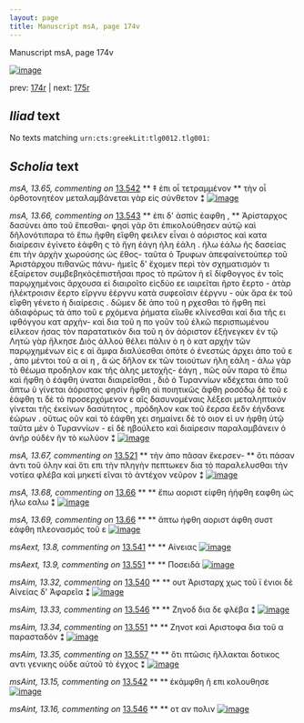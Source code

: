 ```yaml
---
layout: page
title: Manuscript msA, page 174v
---
```


Manuscript msA, page 174v

[![image](http://www.homermultitext.org/iipsrv?OBJ=IIP,1.0&FIF=/project/homer/pyramidal/deepzoom/hmt/vaimg/2017a/VA174VN_0676.tif&WID=100&CVT=JPEG)](http://www.homermultitext.org/ict2/?urn=urn:cite2:hmt:vaimg.2017a:VA174VN_0676)

prev:  [174r](../174r) | next:  [175r](../175r)

## *Iliad* text

No texts matching `urn:cts:greekLit:tlg0012.tlg001:`

## *Scholia* text

*msA, 13.65, commenting on* [13.542](#13.542)  <a id="msA_13.65"/> **													 ‡ ἐπι οἷ τετραμμένον 												** 													 τὴν οἷ ὀρθοτονητέον μεταλαμβάνεται γὰρ εἰς σύνθετον ⁑ 												[![image](http://www.homermultitext.org/iipsrv?OBJ=IIP,1.0&FIF=/project/homer/pyramidal/deepzoom/hmt/vaimg/2017a/VA174VN_0676.tif&RGN=0.2205,0.3708,0.2259,0.03195&WID=1000&CVT=JPEG)](http://www.homermultitext.org/ict2/?urn=urn:cite2:hmt:vaimg.2017a:VA174VN_0676@0.2205,0.3708,0.2259,0.03195)

*msA, 13.66, commenting on* [13.543](#13.543)  <a id="msA_13.66"/> **													 ἐπι δ' ἀσπὶς ἑαφθη , 												** 													 Ἀρίσταρχος δασύνει ἀπο τοῦ ἕπεσθαι- φησὶ γὰρ ὅτι ἐπικολούθησεν αὐτῷ καὶ δῆλονότιπαρα τὸ 															 ἕπω 														 ἥφθη 														 εἵφθη φειλεν εἶναι ὁ αόριστος καὶ κατα διαίρεσιν ἐγίνετο ἑάφθη ς τὸ ἤγη 														 ἑάγη 														 ήλη 														 ἑάλη . ήλω 														 ἑάλω ῆς δασείας ἐπι τὴν ἀρχὴν χωρούσης ὡς ἔθος- ταῦτα ὁ Τρυφων ἀπεφαίνετοὑπερ τοῦ 														Ἀριστάρχου πιθανῶς πάνυ- ἡμεῖς δ' ἔχομεν περὶ τὸν σχηματισμόν τι ἐξαίρετον 														συμβεβηκὸςἐπιστῆσαι προς τὸ πρῶτον ἡ εῖ δίφθογγος ἐν τοῖς παρῳχημένοις ἄρχουσα εἰ διαιροῖτο 														εἰςδύο εε ιαιρεῖται ῆρτο 														 ἔερτο - 															 															 ἀτὰρ ἠλέκτροισιν ἔερτο 														 														 εἴργνυ 														 ἐέργνυ 														 															 															 κατὰ συφεοῖσιν ἐέργνυ 														 - οὐκ ἄρα ἐκ τοῦ εἵφθη γένετο ἡ διαίρεσις . δῶμεν δὲ ἀπο τοῦ η ρχεσθαι τὸ ἥφθη πεὶ ἀδιαφόρως τὰ ἀπο τοῦ ε ρχόμενα ῥήματα εἴωθε κλίνεσθαι καὶ δια τῆς ει ιφθόγγου κατ αρχὴν- καὶ δια τοῦ η πο γοῦν τοῦ ἑλκῶ περισπωμένου είλκεον ήσας τὸν παρατατικὸν δια τοῦ η ὸν ἀόριστον ἐξήνεγκεν ἐν τῷ 															 															 Λητὼ γὰρ ἥλκησε Διὸς ἀλλού θέλει πάλιν 														 ὸ η ὸ κατ αρχὴν τῶν παρῳχημένων εἰς ε αὶ ἄμφα διαλύεσθαι ὁπότε ὁ ἐνεστὼς άρχει ἀπο τοῦ ε , ἀπο μέντοι τοῦ α αὶ η , ἃ ὡς δῆλον εκ τῶν τοιούτων ήλη 														 εάλη - άλω γὰρ τὸ θέωμα προδηλον κακ τῆς ἀλης μετοχῆς- ἐάγη , πῶς οὖν παρα τὸ ἔπω 														καὶ ἥφθη ὸ ἑάφθη ύναται διαιρεῖσθαι , διὸ ὁ Τυραννίων κδέχεται ἀπο τοῦ ἅπτω ῦ γίνεται 														ἀόριστος φησίν ἥφθη αὶ ποιητικῶς ἅφθη ροσόδῳ δὲ τοῦ ε 														 ἑάφθη τι δὲ τὸ προσερχόμενον ε αῖς δασυνομέναις λέξεσι μεταληπτικὸν γίνεται τῆς ἐκείνων δασύτητος , 														πρόδηλον κακ τοῦ ἔερσα 														 ἕεδν 														 ἑήνδανε 														 ἑώρων . οὕτως οῦν καὶ τὸ ἑάφθη χει σημαίνει δὲ τὸ οιον εὶ υν ήφθη ὐτῷ ταῦτα μὲν ὁ Τυραννίων - εἰ δὲ ηβούλετο καὶ διαίρεσιν 														παραλαμβάνειν ὁ ἀνῆρ οὐδὲν ῆν τὸ κωλύον ⁑ 												[![image](http://www.homermultitext.org/iipsrv?OBJ=IIP,1.0&FIF=/project/homer/pyramidal/deepzoom/hmt/vaimg/2017a/VA174VN_0676.tif&RGN=0.2255,0.3999,0.7080,0.3722&WID=1000&CVT=JPEG)](http://www.homermultitext.org/ict2/?urn=urn:cite2:hmt:vaimg.2017a:VA174VN_0676@0.2255,0.3999,0.7080,0.3722)

*msA, 13.67, commenting on* [13.521](#13.521)  <a id="msA_13.67"/> **													 τὴν ἀπο πᾶσαν ἔκερσεν- 												** 													 ὄτι πάσαν ἀντι τοῦ όλην καὶ ὅτι επι τὴν πληγὴν πεπτωκεν δια τὸ παραλελυσθαι τὴν νοτίεα 														φλέβα καὶ μηκετί εῖναι τὸ ἀντέχον νεῦρον ⁑ 												[![image](http://www.homermultitext.org/iipsrv?OBJ=IIP,1.0&FIF=/project/homer/pyramidal/deepzoom/hmt/vaimg/2017a/VA174VN_0676.tif&RGN=0.2268,0.7390,0.7139,0.04523&WID=1000&CVT=JPEG)](http://www.homermultitext.org/ict2/?urn=urn:cite2:hmt:vaimg.2017a:VA174VN_0676@0.2268,0.7390,0.7139,0.04523)

*msA, 13.68, commenting on* [13.66](#13.66)  <a id="msA_13.68"/> **														 													** 														 															 																 ἔπω 																 αοριστ 																 είφθη 																 ἠήφθη 																 εαφθη 																 ὡς ήλω 																 εαλω 															 ⁑ 													[![image](http://www.homermultitext.org/iipsrv?OBJ=IIP,1.0&FIF=/project/homer/pyramidal/deepzoom/hmt/vaimg/2017a/VA174VN_0676.tif&RGN=0.2461,0.8172,0.08364,0.05989&WID=1000&CVT=JPEG)](http://www.homermultitext.org/ict2/?urn=urn:cite2:hmt:vaimg.2017a:VA174VN_0676@0.2461,0.8172,0.08364,0.05989)

*msA, 13.69, commenting on* [13.66](#13.66)  <a id="msA_13.69"/> **														 													** 														 															 																 ἄπτω 																 ήφθη 																 αοριστ 																 άφθη 																 συστ 																 εάφθη 																 πλεονασμός τοῦ ε 															 														 													[![image](http://www.homermultitext.org/iipsrv?OBJ=IIP,1.0&FIF=/project/homer/pyramidal/deepzoom/hmt/vaimg/2017a/VA174VN_0676.tif&RGN=0.3766,0.8130,0.09285,0.04454&WID=1000&CVT=JPEG)](http://www.homermultitext.org/ict2/?urn=urn:cite2:hmt:vaimg.2017a:VA174VN_0676@0.3766,0.8130,0.09285,0.04454)

*msAext, 13.8, commenting on* [13.541](#13.541)  <a id="msAext_13.8"/> **							 						** 							 Αἰνειας 						[![image](http://www.homermultitext.org/iipsrv?OBJ=IIP,1.0&FIF=/project/homer/pyramidal/deepzoom/hmt/vaimg/2017a/VA174VN_0676.tif&RGN=0.1513,0.3913,0.03906,0.02600&WID=1000&CVT=JPEG)](http://www.homermultitext.org/ict2/?urn=urn:cite2:hmt:vaimg.2017a:VA174VN_0676@0.1513,0.3913,0.03906,0.02600)

*msAext, 13.9, commenting on* [13.551](#13.551)  <a id="msAext_13.9"/> **							 						** 							 Ποσειδά 						[![image](http://www.homermultitext.org/iipsrv?OBJ=IIP,1.0&FIF=/project/homer/pyramidal/deepzoom/hmt/vaimg/2017a/VA174VN_0676.tif&RGN=0.1538,0.6390,0.05564,0.02379&WID=1000&CVT=JPEG)](http://www.homermultitext.org/ict2/?urn=urn:cite2:hmt:vaimg.2017a:VA174VN_0676@0.1538,0.6390,0.05564,0.02379)

*msAim, 13.32, commenting on* [13.540](#13.540)  <a id="msAim_13.32"/> **							 						** 							 ουτ 								 Ἀρισταρχ 								 χως τοῦ ϊ ένιοι δὲ Αἰνείας δ' Ἀφαρεῖα ⁑ 						[![image](http://www.homermultitext.org/iipsrv?OBJ=IIP,1.0&FIF=/project/homer/pyramidal/deepzoom/hmt/vaimg/2017a/VA174VN_0676.tif&RGN=0.4479,0.3712,0.06043,0.06169&WID=1000&CVT=JPEG)](http://www.homermultitext.org/ict2/?urn=urn:cite2:hmt:vaimg.2017a:VA174VN_0676@0.4479,0.3712,0.06043,0.06169)

*msAim, 13.33, commenting on* [13.546](#13.546)  <a id="msAim_13.33"/> **							 						** 							 Ζηνοδ δια δε φλέβα ⁑ 						[![image](http://www.homermultitext.org/iipsrv?OBJ=IIP,1.0&FIF=/project/homer/pyramidal/deepzoom/hmt/vaimg/2017a/VA174VN_0676.tif&RGN=0.4482,0.4864,0.05048,0.03181&WID=1000&CVT=JPEG)](http://www.homermultitext.org/ict2/?urn=urn:cite2:hmt:vaimg.2017a:VA174VN_0676@0.4482,0.4864,0.05048,0.03181)

*msAim, 13.34, commenting on* [13.551](#13.551)  <a id="msAim_13.34"/> **							 						** 							 Ζηνοτ καὶ Αριστοφα δια τοῦ α παρασταδόν ⁑ 						[![image](http://www.homermultitext.org/iipsrv?OBJ=IIP,1.0&FIF=/project/homer/pyramidal/deepzoom/hmt/vaimg/2017a/VA174VN_0676.tif&RGN=0.4563,0.5752,0.05564,0.04827&WID=1000&CVT=JPEG)](http://www.homermultitext.org/ict2/?urn=urn:cite2:hmt:vaimg.2017a:VA174VN_0676@0.4563,0.5752,0.05564,0.04827)

*msAim, 13.35, commenting on* [13.557](#13.557)  <a id="msAim_13.35"/> **							 						** 							 ὅτι πτῶσις ἤλλακται δοτικος αντι γενικης οὐδε αὐτοῦ τὸ έγχος ⁑ 						[![image](http://www.homermultitext.org/iipsrv?OBJ=IIP,1.0&FIF=/project/homer/pyramidal/deepzoom/hmt/vaimg/2017a/VA174VN_0676.tif&RGN=0.4539,0.6860,0.1433,0.04302&WID=1000&CVT=JPEG)](http://www.homermultitext.org/ict2/?urn=urn:cite2:hmt:vaimg.2017a:VA174VN_0676@0.4539,0.6860,0.1433,0.04302)

*msAint, 13.15, commenting on* [13.542](#13.542)  <a id="msAint_13.15"/> **							 						** 							 ἐκάμφθη ἢ επι κολουθησε 						[![image](http://www.homermultitext.org/iipsrv?OBJ=IIP,1.0&FIF=/project/homer/pyramidal/deepzoom/hmt/vaimg/2017a/VA174VN_0676.tif&RGN=0.8683,0.4172,0.06743,0.02462&WID=1000&CVT=JPEG)](http://www.homermultitext.org/ict2/?urn=urn:cite2:hmt:vaimg.2017a:VA174VN_0676@0.8683,0.4172,0.06743,0.02462)

*msAint, 13.16, commenting on* [13.546](#13.546)  <a id="msAint_13.16"/> **							 						** 							 								 οτ 								 αν πολιν 						[![image](http://www.homermultitext.org/iipsrv?OBJ=IIP,1.0&FIF=/project/homer/pyramidal/deepzoom/hmt/vaimg/2017a/VA174VN_0676.tif&RGN=0.9151,0.4775,0.03721,0.01867&WID=1000&CVT=JPEG)](http://www.homermultitext.org/ict2/?urn=urn:cite2:hmt:vaimg.2017a:VA174VN_0676@0.9151,0.4775,0.03721,0.01867)